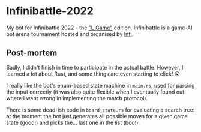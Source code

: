# Infinibattle-2022

My bot for Infinibattle 2022 - the ["L Game"](https://en.wikipedia.org/wiki/L_game) edition. Infinibattle is a game-AI bot arena tournament hosted and organised by [Infi](https://www.infi.nl/).

## Post-mortem

Sadly, I didn't finish in time to participate in the actual battle. However, I learned a lot about Rust, and some things are even starting to click! :open_mouth:

I really like the bot's enum-based state machine in `main.rs`, used for parsing the input correctly (it was also quite flexible when I eventually found out where I went wrong in implementing the match protocol).

There is some dead-ish code in `board_state.rs` for evaluating a search tree: at the moment the bot just generates all possible moves for a given game state (good!) and picks the... last one in the list (boo!).
